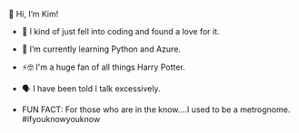👋 Hi, I’m Kim!

- 💫 I kind of just fell into coding and found a love for it.
- 🌱 I’m currently learning Python and Azure.

- ⚡🤓 I'm a huge fan of all things Harry Potter.
- 🗣️ I have been told I talk excessively.
- FUN FACT: For those who are in the know....I used to be a metrognome. #ifyouknowyouknow
